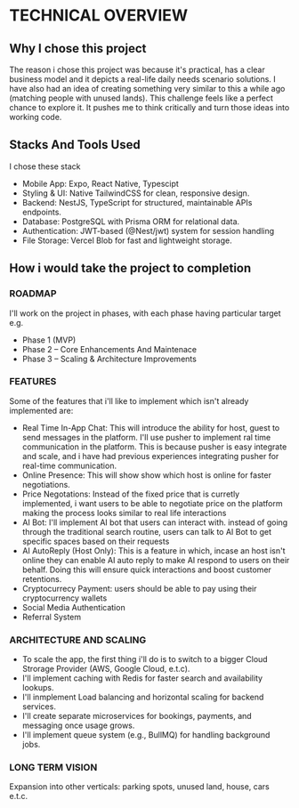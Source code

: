 # TECHNICAL OVERVIEW

## Why I chose this project
The reason i chose this project was because it's practical, has a clear business model and it depicts a real-life daily needs scenario solutions. I have also had an idea of creating something very similar to this a while ago (matching people with unused lands). This challenge feels like a perfect chance to explore it. It pushes me to think critically and turn those ideas into working code.

## Stacks And Tools Used
I chose these stack
- Mobile App: Expo, React Native, Typescipt
- Styling & UI: Native TailwindCSS for clean, responsive design.
- Backend: NestJS, TypeScript for structured, maintainable APIs endpoints.
- Database: PostgreSQL with Prisma ORM for relational data.
- Authentication:  JWT-based (@Nest/jwt) system for session handling
- File Storage: Vercel Blob for fast and lightweight storage.

## How i would take the project to completion

### ROADMAP
I'll work on the project in phases, with each phase having particular target e.g.
- Phase 1 (MVP) 
- Phase 2 – Core Enhancements And Maintenace
- Phase 3 – Scaling & Architecture Improvements

### FEATURES
Some of the features that i'll like to implement which isn't already implemented are:
 - Real Time In-App Chat: This will introduce the ability for host, guest to send messages in the platform. I'll use pusher to implement ral time communication in the platform. This is because pusher is easy integrate and scale, and i have had previous experiences integrating pusher for real-time communication.
 - Online Presence: This will show show which host is online for faster negotiations. 
 - Price Negotations: Instead of the fixed price that is curretly implemented, i want users to be able to negotiate price on the platform making the process looks similar to real life interactions
 - AI Bot: I'll implement AI bot that users can interact with. instead of going through the traditional search routine, users can talk to AI Bot to get specific spaces based on their requests
 - AI AutoReply (Host Only): This is a feature in which, incase an host isn't online they can enable AI auto reply to make AI respond to users on their behalf. Doing this will ensure quick interactions and boost customer retentions.
 - Cryptocurrecy Payment: users should be able to pay using their cryptocurrency wallets
 - Social Media Authentication
 - Referral System

### ARCHITECTURE AND SCALING
 - To scale the app, the first thing i'll do is to switch to a bigger Cloud Strorage Provider (AWS, Google Cloud, e.t.c).
 - I'll implement caching with Redis for faster search and availability lookups.
 - I'll inmplement Load balancing and horizontal scaling for backend services.
 - I'll create separate microservices for bookings, payments, and messaging once usage grows.
 - I'll implement queue system (e.g., BullMQ) for handling background jobs.

### LONG TERM VISION
Expansion into other verticals: parking spots, unused land, house, cars e.t.c.
